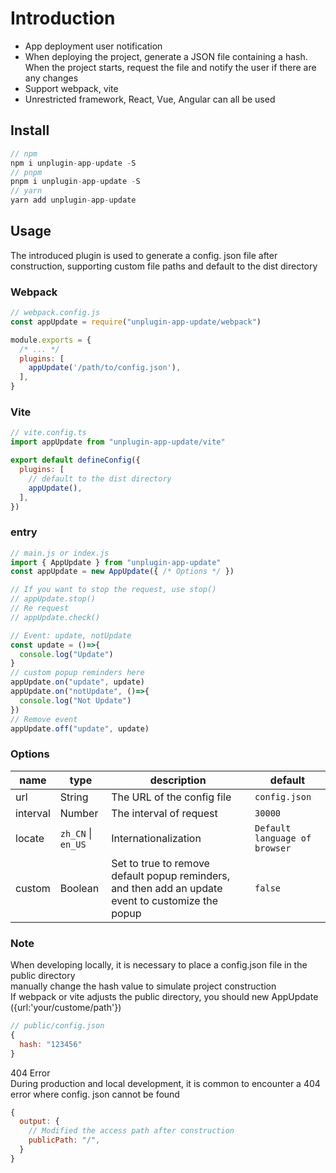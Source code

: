 # Introduction
- App deployment user notification
- When deploying the project, generate a JSON file containing a hash. When the project starts, request the file and notify the user if there are any changes
- Support webpack, vite
- Unrestricted framework, React, Vue, Angular can all be used

## Install

```js
// npm
npm i unplugin-app-update -S
// pnpm
pnpm i unplugin-app-update -S
// yarn
yarn add unplugin-app-update
```

## Usage

The introduced plugin is used to generate a config. json file after construction, supporting custom file paths and default to the dist directory

### Webpack

```js
// webpack.config.js
const appUpdate = require("unplugin-app-update/webpack")

module.exports = {
  /* ... */
  plugins: [
    appUpdate('/path/to/config.json'),
  ],
}
```

### Vite

```js
// vite.config.ts
import appUpdate from "unplugin-app-update/vite"

export default defineConfig({
  plugins: [
    // default to the dist directory
    appUpdate(),
  ],
})
```

### entry
```js
// main.js or index.js
import { AppUpdate } from "unplugin-app-update"
const appUpdate = new AppUpdate({ /* Options */ })

// If you want to stop the request, use stop()
// appUpdate.stop()
// Re request
// appUpdate.check()

// Event: update, notUpdate
const update = ()=>{
  console.log("Update")
}
// custom popup reminders here
appUpdate.on("update", update)
appUpdate.on("notUpdate", ()=>{
  console.log("Not Update")
})
// Remove event
appUpdate.off("update", update)
```

### Options
| name | type | description | default |
| ---| ---| --- | --- |
| url | String | The URL of the config file | `config.json`|
| interval | Number | The interval of request | `30000` |
| locate | `zh_CN` \| `en_US` | Internationalization | `Default language of browser` |
| custom | Boolean | Set to true to remove default popup reminders, and then add an update event to customize the popup | `false` |

### Note
When developing locally, it is necessary to place a config.json file in the public directory<br>
manually change the hash value to simulate project construction<br>
If webpack or vite adjusts the public directory, you should new AppUpdate ({url:'your/custome/path'})
```js
// public/config.json
{
  hash: "123456"
}
```

404 Error<br>
During production and local development, it is common to encounter a 404 error where config. json cannot be found<br>
```js
{
  output: {
    // Modified the access path after construction
    publicPath: "/",
  }
}
```
